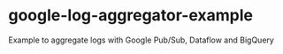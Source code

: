 # google-log-aggregator-example
Example to aggregate logs with Google Pub/Sub, Dataflow and BigQuery

